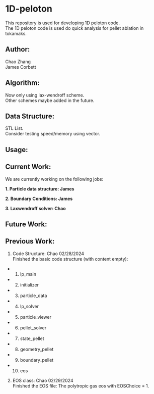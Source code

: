 # 1D-peloton

This repository is used for developing 1D peloton code.  
The 1D peloton code is used do quick analysis for pellet ablation in tokamaks.

## Author:

Chao Zhang   
James Corbett

## Algorithm:
Now only using lax-wendroff scheme.  
Other schemes maybe added in the future.

## Data Structure: 
STL List.  
Consider testing speed/memory using vector.

## Usage:

## Current Work:
We are currently working on the following jobs:  

**1. Particle data structure: James**

**2. Boundary Conditions: James**

**3. Laxwendroff solver: Chao**
## Future Work:


## Previous Work:
1. Code Structure: Chao  02/28/2024  
Finished the basic code structure (with content empty):
- 1. lp_main
- 2.  initializer  
- 3. particle_data   
- 4. lp_solver   
- 5. particle_viewer  
- 6. pellet_solver  
- 7. state_pellet  
- 8. geometry_pellet  
- 9. boundary_pellet
- 10. eos  

2. EOS class: Chao 02/29/2024  
Finished the EOS file:
The polytropic gas eos with EOSChoice = 1.
